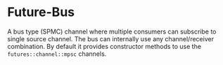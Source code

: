 # Future-Bus



A bus type (SPMC) channel where multiple consumers can subscribe to single source channel.
The bus can internally use any channel/receiver combination. By default it provides constructor
methods to use the `futures::channel::mpsc` channels.